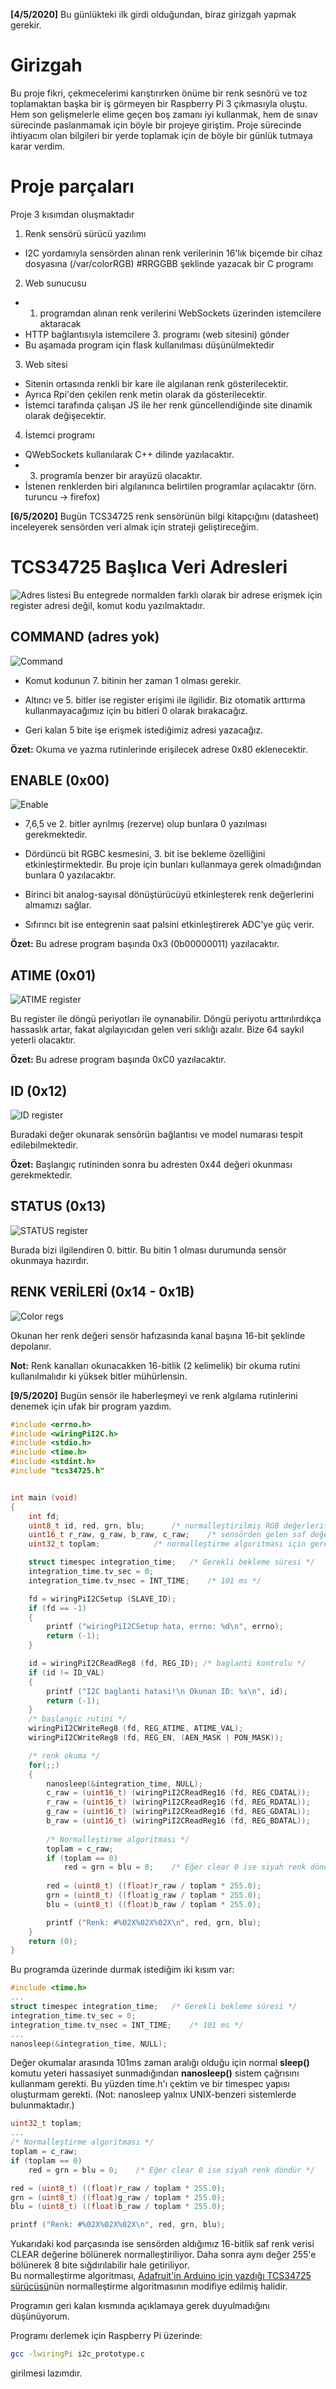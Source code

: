 **[4/5/2020]** Bu günlükteki ilk girdi olduğundan, biraz girizgah yapmak gerekir.

# Girizgah
Bu proje fikri, çekmecelerimi karıştırırken önüme bir renk sesnörü ve toz toplamaktan başka bir iş görmeyen bir Raspberry Pi 3 çıkmasıyla oluştu.
Hem son gelişmelerle elime geçen boş zamanı iyi kullanmak, hem de sınav sürecinde paslanmamak için böyle bir projeye giriştim.
Proje sürecinde ihtiyacım olan bilgileri bir yerde toplamak için de böyle bir günlük tutmaya karar verdim.

# Proje parçaları
Proje 3 kısımdan oluşmaktadır

1. Renk sensörü sürücü yazılımı
- I2C yordamıyla sensörden alınan renk verilerinin 16'lık biçemde bir cihaz dosyasına (/var/colorRGB) #RRGGBB şeklinde yazacak bir C programı

2. Web sunucusu
- 1. programdan alınan renk verilerini WebSockets üzerinden istemcilere aktaracak
- HTTP bağlantısıyla istemcilere 3. programı (web sitesini) gönder
- Bu aşamada program için flask kullanılması düşünülmektedir

3. Web sitesi
- Sitenin ortasında renkli bir kare ile algılanan renk gösterilecektir.
- Ayrıca Rpi'den çekilen renk metin olarak da gösterilecektir.
- İstemci tarafında çalışan JS ile her renk güncellendiğinde site dinamik olarak değişecektir.

4. İstemci programı
- QWebSockets kullanılarak C++ dilinde yazılacaktır.
- 3. programla benzer bir arayüzü olacaktır.
- İstenen renklerden biri algılanınca belirtilen programlar açılacaktır (örn. turuncu -> firefox)

**[6/5/2020]** Bugün TCS34725 renk sensörünün bilgi kitapçığını (datasheet) inceleyerek sensörden veri almak için strateji geliştireceğim.

# TCS34725 Başlıca Veri Adresleri
![Adres listesi](gorsel/regs.png)
Bu entegrede normalden farklı olarak bir adrese erişmek için register adresi değil, komut kodu yazılmaktadır.

## COMMAND (adres yok)
![Command](gorsel/cmd.png)

- Komut kodunun 7. bitinin her zaman 1 olması gerekir.

- Altıncı ve 5. bitler ise register erişimi ile ilgilidir.
	Biz otomatik arttırma kullanmayacağımız için bu bitleri 0 olarak bırakacağız.

- Geri kalan 5 bite işe erişmek istediğimiz adresi yazacağız.

**Özet:** Okuma ve yazma rutinlerinde erişilecek adrese 0x80 eklenecektir.

## ENABLE (0x00)
![Enable](gorsel/en.png)

- 7,6,5 ve 2. bitler ayrılmış (rezerve) olup bunlara 0 yazılması gerekmektedir.

- Dördüncü bit RGBC kesmesini, 3. bit ise bekleme özelliğini etkinleştirmektedir.
	Bu proje için bunları kullanmaya gerek olmadığından bunlara 0 yazılacaktır.

- Birinci bit analog-sayısal dönüştürücüyü etkinleşterek renk değerlerini almamızı sağlar.

- Sıfırıncı bit ise entegrenin saat palsini etkinleştirerek ADC'ye güç verir.

**Özet:** Bu adrese program başında 0x3 (0b00000011) yazılacaktır.

## ATIME (0x01)
![ATIME register](gorsel/atime.png)

Bu register ile döngü periyotları ile oynanabilir.
Döngü periyotu arttırılırdıkça hassaslık artar, fakat algılayıcıdan gelen veri sıklığı azalır.
Bize 64 saykıl yeterli olacaktır.

**Özet:** Bu adrese program başında 0xC0 yazılacaktır.

## ID (0x12)
![ID register](gorsel/id.png)

Buradaki değer okunarak sensörün bağlantısı ve model numarası tespit edilebilmektedir.

**Özet:** Başlangıç rutininden sonra bu adresten 0x44 değeri okunması gerekmektedir.

## STATUS (0x13)
![STATUS register](gorsel/stat.png)

Burada bizi ilgilendiren 0. bittir.
Bu bitin 1 olması durumunda sensör okunmaya hazırdır.

## RENK VERİLERİ (0x14 - 0x1B)
![Color regs](gorsel/data.png)

Okunan her renk değeri sensör hafızasında kanal başına 16-bit şeklinde depolanır.

**Not:** Renk kanalları okunacakken 16-bitlik (2 kelimelik) bir okuma rutini kullanılmalıdır ki yüksek bitler mühürlensin.

**[9/5/2020]** Bugün sensör ile haberleşmeyi ve renk algılama rutinlerini denemek için ufak bir program yazdım.
```c
#include <errno.h>
#include <wiringPiI2C.h>
#include <stdio.h>
#include <time.h>
#include <stdint.h>
#include "tcs34725.h"


int main (void)
{
	int fd;
	uint8_t id, red, grn, blu; 		/* normalleştirilmiş RGB değerleri*/ 
	uint16_t r_raw, g_raw, b_raw, c_raw; 	/* sensörden gelen saf değerler */
	uint32_t toplam; 			/* normalleştirme algoritması için gerekli */

	struct timespec integration_time; 	/* Gerekli bekleme süresi */
	integration_time.tv_sec = 0;
	integration_time.tv_nsec = INT_TIME; 	/* 101 ms */

	fd = wiringPiI2CSetup (SLAVE_ID);
	if (fd == -1)
	{
		printf ("wiringPiI2CSetup hata, errno: %d\n", errno);
		return (-1);
	}

	id = wiringPiI2CReadReg8 (fd, REG_ID); /* baglanti kontrolu */
	if (id != ID_VAL)
	{
		printf ("I2C baglanti hatasi!\n Okunan ID: %x\n", id);
		return (-1);
	}
	/* baslangic rutini */
	wiringPiI2CWriteReg8 (fd, REG_ATIME, ATIME_VAL);
	wiringPiI2CWriteReg8 (fd, REG_EN, (AEN_MASK | PON_MASK));

	/* renk okuma */
	for(;;)
	{
		nanosleep(&integration_time, NULL);
		c_raw = (uint16_t) (wiringPiI2CReadReg16 (fd, REG_CDATAL));
		r_raw = (uint16_t) (wiringPiI2CReadReg16 (fd, REG_RDATAL));
		g_raw = (uint16_t) (wiringPiI2CReadReg16 (fd, REG_GDATAL));
		b_raw = (uint16_t) (wiringPiI2CReadReg16 (fd, REG_BDATAL));
		
		/* Normalleştirme algoritması */
		toplam = c_raw;
		if (toplam == 0)
			red = grn = blu = 0;	/* Eğer clear 0 ise siyah renk döndür */
		
		red = (uint8_t) ((float)r_raw / toplam * 255.0);
		grn = (uint8_t) ((float)g_raw / toplam * 255.0);
		blu = (uint8_t) ((float)b_raw / toplam * 255.0);

		printf ("Renk: #%02X%02X%02X\n", red, grn, blu);
	}
	return (0);
}
```
Bu programda üzerinde durmak istediğim iki kısım var:  
```c
#include <time.h>
...
struct timespec integration_time; 	/* Gerekli bekleme süresi */
integration_time.tv_sec = 0;
integration_time.tv_nsec = INT_TIME; 	/* 101 ms */
...
nanosleep(&integration_time, NULL);
```
Değer okumalar arasında 101ms zaman aralığı olduğu için normal **sleep()** komutu yeteri hassasiyet sunmadığından **nanosleep()** sistem çağrısını kullanmam gerekti. Bu yüzden time.h'ı çektim ve bir timespec yapısı oluşturmam gerekti. (Not: nanosleep yalnıx UNIX-benzeri sistemlerde bulunmaktadır.)

```c
uint32_t toplam;
...
/* Normalleştirme algoritması */
toplam = c_raw;
if (toplam == 0)
	red = grn = blu = 0;	/* Eğer clear 0 ise siyah renk döndür */

red = (uint8_t) ((float)r_raw / toplam * 255.0);
grn = (uint8_t) ((float)g_raw / toplam * 255.0);
blu = (uint8_t) ((float)b_raw / toplam * 255.0);

printf ("Renk: #%02X%02X%02X\n", red, grn, blu);
```
Yukarıdaki kod parçasında ise sensörden aldığımız 16-bitlik saf renk verisi CLEAR değerine bölünerek normalleştiriliyor. Daha sonra aynı değer 255'e bölünerek 8 bite sığdırılabilir hale getiriliyor.  
Bu normalleştirme algoritması, [Adafruit'in Arduino için yazdığı TCS34725 sürücüsü](https://github.com/adafruit/Adafruit_TCS34725)nün normalleştirme algoritmasının modifiye edilmiş halidir. 

Programın geri kalan kısmında açıklamaya gerek duyulmadığını düşünüyorum.

Programı derlemek için Raspberry Pi üzerinde:
```sh
gcc -lwiringPi i2c_prototype.c
```
girilmesi lazımdır.

